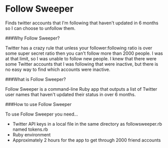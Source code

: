 Follow Sweeper
=============

Finds twitter accounts that I'm following that haven't updated in 6 months so I can choose to unfollow them.

###Why Follow Sweeper?

Twitter has a crazy rule that unless your follower:following ratio is over some super secret ratio then you can't follow more than 2000 people. I was at that limit, so I was unable to follow new people. I knew that there were some Twitter accounts that I was following that were inactive, but there is no easy way to find which accounts were inactive.

###What is Follow Sweeper?

Follow Sweeper is a command-line Ruby app that outputs a list of Twitter user names that haven't updated their status in over 6 months.

###How to use Follow Sweeper

To use Follow Sweeper you need...
* Twitter API keys in a local file in the same directory as followsweeper.rb named tokens.rb
* Ruby environment
* Approximately 2 hours for the app to get through 2000 friend accounts

